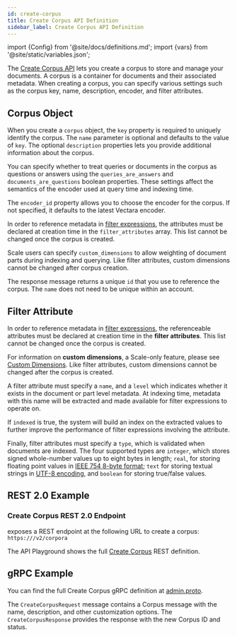 ```yaml
---
id: create-corpus
title: Create Corpus API Definition
sidebar_label: Create Corpus API Definition
---
```


import {Config} from '@site/docs/definitions.md';
import {vars} from '@site/static/variables.json';

The [Create Corpus API](/docs/rest-api/create-corpus) lets you create a corpus to store and manage your 
documents. A corpus is a container for documents and their associated 
metadata. When creating a corpus, you can specify various settings such as the 
corpus key, name, description, encoder, and filter attributes.

## Corpus Object

When you create a `corpus` object, the `key` property is required to uniquely 
identify the corpus. The `name` parameter is optional and defaults to the 
value of `key`. The optional `description` properties lets you provide 
additional information about the corpus.

You can specify whether to treat queries or documents in the corpus as 
questions or answers using the `queries_are_answers` and `documents_are_questions` 
boolean properties. These settings affect the semantics of the encoder used at 
query time and indexing time.

The `encoder_id` property allows you to choose the encoder for the corpus. If 
not specified, it defaults to the latest Vectara encoder.

In order to reference metadata in [filter expressions](/docs/learn/metadata-search-filtering/filter-overview), the attributes 
must be declared at creation time in the `filter_attributes` array. This list 
cannot be changed once the corpus is created.

Scale users can specify `custom_dimensions` to allow weighting of document parts 
during indexing and querying. Like filter attributes, custom dimensions cannot 
be changed after corpus creation.

The response message returns a unique `id` that you use to reference the 
corpus. The `name` does not need to be unique within an account.


## Filter Attribute

In order to reference metadata in [filter expressions](/docs/learn/metadata-search-filtering/filter-overview), the
referenceable attributes must be declared at creation time in the **filter
attributes**. This list cannot be changed once the corpus is created.

For information on **custom dimensions**, a Scale-only feature, please see
[Custom Dimensions](/docs/learn/semantic-search/add-custom-dimensions).
Like filter attributes, custom dimensions cannot be changed after the corpus 
is created.

A filter attribute must specify a `name`, and a `level` which indicates
whether it exists in the document or part level metadata. At indexing time,
metadata with this name will be extracted and made available for filter
expressions to operate on.

If `indexed` is true, the system will build an index on the extracted values
to further improve the performance of filter expressions involving the
attribute.

Finally, filter attributes must specify a `type`, which is validated when
documents are indexed. The four supported types are `integer`, which stores
signed whole-number values up to eight bytes in length; `real`, for storing
floating point values in [IEEE 754 8-byte format][1]; `text` for storing
textual strings in [UTF-8 encoding][2], and `boolean` for storing true/false
values.

[1]: https://en.wikipedia.org/wiki/Double-precision_floating-point_format
[2]: https://en.wikipedia.org/wiki/UTF-8

## REST 2.0 Example

### Create Corpus REST 2.0 Endpoint

<Config v="names.product"/> exposes a REST endpoint at the following URL
to create a corpus:
<code>https://<Config v="domains.rest.admin"/>/v2/corpora</code>

The API Playground shows the full [Create Corpus](/docs/rest-api/create-corpus) REST definition.

## gRPC Example

You can find the full Create Corpus gRPC definition at [admin.proto](https://github.com/vectara/protos/blob/main/admin.proto).

The `CreateCorpusRequest` message contains a Corpus message with the name, 
description, and other customization options. The `CreateCorpusResponse` 
provides the response with the new Corpus ID and status.
